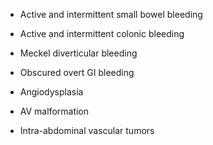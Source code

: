 - Active and intermittent small bowel bleeding

- Active and intermittent colonic bleeding

- Meckel diverticular bleeding

- Obscured overt GI bleeding

- Angiodysplasia

- AV malformation

- Intra-abdominal vascular tumors